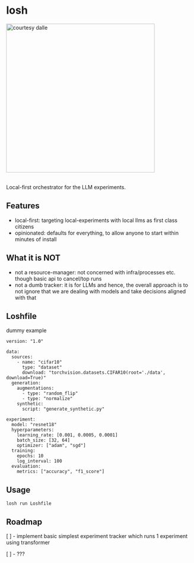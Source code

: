 # losh

<img src="https://github.com/user-attachments/assets/69724856-206d-409b-8a82-d9222859faee" width=400 height=400 alt="courtesy dalle" />

<br>
<br>

Local-first orchestrator for the LLM experiments.

## Features

- local-first: targeting local-experiments with local llms as first class citizens
- opinionated: defaults for everything, to allow anyone to start within minutes of install

## What it is NOT

- not a resource-manager: not concerned with infra/processes etc. though basic api to cancel/top runs
- not a dumb tracker: it is for LLMs and hence, the overall approach is to not ignore that we are dealing with models and take decisions aligned with that

## Loshfile

dummy example

```
version: "1.0"

data:
  sources:
    - name: "cifar10"
      type: "dataset"
      download: "torchvision.datasets.CIFAR10(root='./data', download=True)"
  generation:
    augmentations:
      - type: "random_flip"
      - type: "normalize"
    synthetic:
      script: "generate_synthetic.py"

experiment:
  model: "resnet18"
  hyperparameters:
    learning_rate: [0.001, 0.0005, 0.0001]
    batch_size: [32, 64]
    optimizer: ["adam", "sgd"]
  training:
    epochs: 10
    log_interval: 100
  evaluation:
    metrics: ["accuracy", "f1_score"]
```

## Usage

`losh run Loshfile`

## Roadmap

[ ] - implement basic simplest experiment tracker which runs 1 experiment using transformer

[ ] - ???


